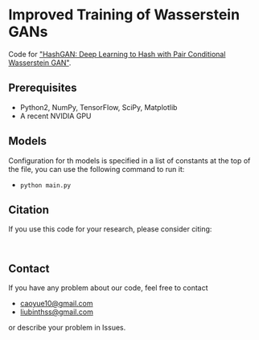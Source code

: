 Improved Training of Wasserstein GANs
=====================================

Code for ["HashGAN: Deep Learning to Hash with Pair Conditional Wasserstein GAN"](http://ise.thss.tsinghua.edu.cn/~mlong/doc/hashgan-cvpr18.pdf).


## Prerequisites

- Python2, NumPy, TensorFlow, SciPy, Matplotlib
- A recent NVIDIA GPU

## Models

Configuration for th models is specified in a list of constants at the top of
the file, you can use the following command to run it:

- `python main.py`

## Citation
If you use this code for your research, please consider citing:
```
 
```

## Contact
If you have any problem about our code, feel free to contact 
- caoyue10@gmail.com
- liubinthss@gmail.com

or describe your problem in Issues.
